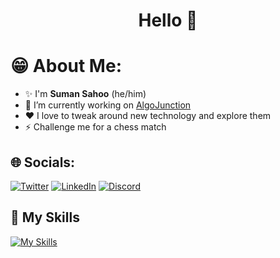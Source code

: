 

<h1 align="center">Hello 👋</h1>

# 😁 About Me:
- ✨ I'm **Suman Sahoo** (he/him)
- 🔭 I’m currently working on [AlgoJunction](https://algojunction.sumansahoo.tech/)
- ❤️ I love to tweak around new technology and explore them
- ⚡ Challenge me for a chess match


## 🌐 Socials:
[![Twitter](https://skillicons.dev/icons?i=twitter)](https://twitter.com/SumanSah00) [![LinkedIn](https://skillicons.dev/icons?i=linkedin)](https://linkedin.com/in/suman-sahoo-5186361ba)  [![Discord](https://skillicons.dev/icons?i=discord)](https://discord.gg/sumansahoo) 

## 🚀 My Skills

[![My Skills](https://skillicons.dev/icons?i=ts,js,nextjs,react,redux,vite,mongodb,nodejs,docker,gcp,nginx,linux,vscode)](#)
